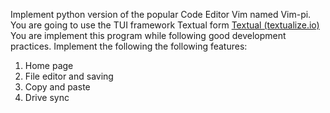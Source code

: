 Implement python version of the popular Code Editor Vim named Vim-pi. You are going to use the TUI framework Textual form [Textual (textualize.io)](https://textual.textualize.io/)  You are implement this program while following good development practices. Implement the following the following features:

1. Home page
2. File editor and saving
3. Copy and paste
4. Drive sync

